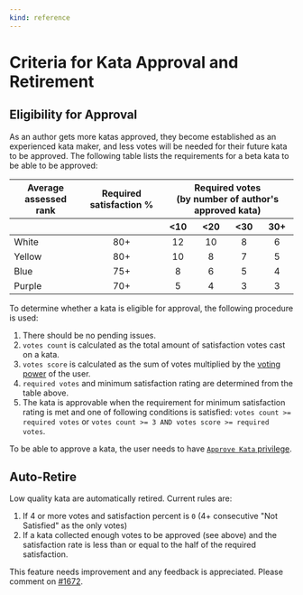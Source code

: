 ```yaml
---
kind: reference
---
```


# Criteria for Kata Approval and Retirement

## Eligibility for Approval

As an author gets more katas approved, they become established as an experienced kata maker, and less votes will be needed for their future kata to be approved. The following table lists the requirements for a beta kata to be able to be approved:

<table>
<thead>
<tr align="center">
<th>Average assessed rank</th>
<th>Required satisfaction %</th>
<th colspan="4">Required votes<br>(by number of author's approved kata)</th>
</tr>
<tr align="center">
<th></th>
<th></th>
<th>&lt;10</th>
<th>&lt;20</th>
<th>&lt;30</th>
<th>30+</th>
</tr>
</thead>
<tbody>
<tr>
<td>White</td>
<td align="center">80+</td>
<td align="center">12</td>
<td align="center">10</td>
<td align="center">8</td>
<td align="center">6</td>
</tr>
<tr>
<td>Yellow</td>
<td align="center">80+</td>
<td align="center">10</td>
<td align="center">8</td>
<td align="center">7</td>
<td align="center">5</td>
</tr>
<tr>
<td>Blue</td>
<td align="center">75+</td>
<td align="center">8</td>
<td align="center">6</td>
<td align="center">5</td>
<td align="center">4</td>
</tr>
<tr>
<td>Purple</td>
<td align="center">70+</td>
<td align="center">5</td>
<td align="center">4</td>
<td align="center">3</td>
<td align="center">3</td>
</tr>
</tbody>
</table>

To determine whether a kata is eligible for approval, the following procedure is used:

1. There should be no pending issues.
1. `votes count` is calculated as the total amount of satisfaction votes cast on a kata.
1. `votes score` is calculated as the sum of votes multiplied by the [voting power](/references/gamification/privileges/) of the user.
1. `required votes` and minimum satisfaction rating are determined from the table above.
1. The kata is approvable when the requirement for minimum satisfaction rating is met and one of following conditions is satisfied: `votes count >= required votes` or `votes count >= 3 AND votes score >= required votes`.

To be able to approve a kata, the user needs to have [`Approve Kata` privilege](/references/gamification/privileges/).

## Auto-Retire

Low quality kata are automatically retired. Current rules are:

1. If 4 or more votes and satisfaction percent is `0` (4+ consecutive "Not Satisfied" as the only votes)  
1. If a kata collected enough votes to be approved (see above) and the satisfaction rate is less than or equal to the half of the required satisfaction.

This feature needs improvement and any feedback is appreciated. Please comment on [#1672](https://github.com/codewars/codewars.com/issues/1672).
